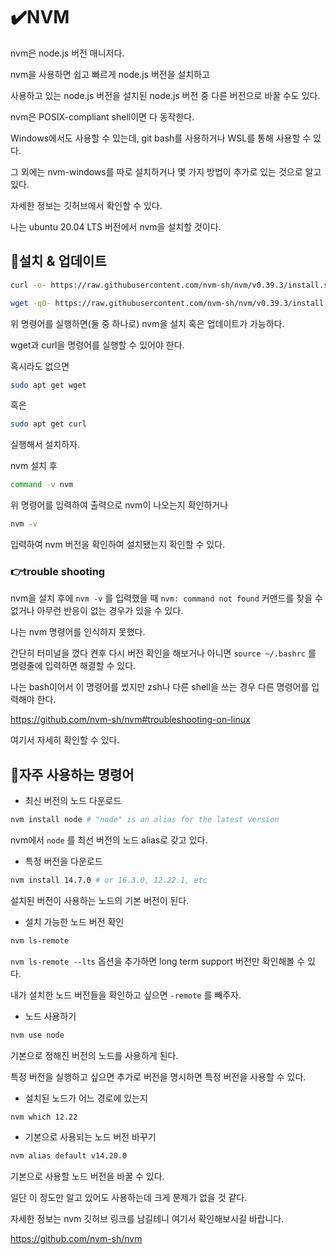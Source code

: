 # ✔️NVM

nvm은 node.js 버전 매니저다.

nvm을 사용하면 쉽고 빠르게 node.js 버전을 설치하고 

사용하고 있는 node.js 버전을 설치된 node.js 버전 중 다른 버전으로 바꿀 수도 있다.

nvm은 POSIX-compliant shell이면 다 동작한다.

Windows에서도 사용할 수 있는데, git bash를 사용하거나 WSL를 통해 사용할 수 있다.

그 외에는 nvm-windows를 따로 설치하거나 몇 가지 방법이 추가로 있는 것으로 알고 있다.

자세한 정보는 깃허브에서 확인할 수 있다.

나는 ubuntu 20.04 LTS 버전에서 nvm을 설치할 것이다.

## 📌설치 & 업데이트

```bash
curl -o- https://raw.githubusercontent.com/nvm-sh/nvm/v0.39.3/install.sh | bash
```
```bash
wget -qO- https://raw.githubusercontent.com/nvm-sh/nvm/v0.39.3/install.sh | bash
```

위 명령어를 실행하면(둘 중 하나로) nvm을 설치 혹은 업데이트가 가능하다.

wget과 curl을 명령어를 실행할 수 있어야 한다.

혹시라도 없으면

```bash
sudo apt get wget
```
혹은
```bash
sudo apt get curl
```

실행해서 설치하자.

nvm 설치 후

```bash
command -v nvm
```

위 명령어를 입력하여 출력으로 nvm이 나오는지 확인하거나

```bash
nvm -v
```

입력하여 nvm 버전을 확인하여 설치됐는지 확인할 수 있다.

### 👉trouble shooting

nvm을 설치 후에 `nvm -v` 를 입력했을 때 `nvm: command not found` 커맨드를 찾을 수 없거나 아무런 반응이 없는 경우가 있을 수 있다.

나는 nvm 명령어를 인식하지 못했다.

간단히 터미널을 껐다 켠후 다시 버전 확인을 해보거나  아니면 `source ~/.bashrc` 를 명령줄에 입력하면 해결할 수 있다.

나는 bash이어서 이 명령어를 썼지만 zsh나 다른 shell을 쓰는 경우 다른 명령어를 입력해야 한다.

https://github.com/nvm-sh/nvm#troubleshooting-on-linux

여기서 자세히 확인할 수 있다.

## 📌자주 사용하는 명령어

- 최신 버전의 노드 다운로드

```bash
nvm install node # "node" is an alias for the latest version
```

nvm에서 `node` 를 최선 버전의 노드 alias로 갖고 있다.

- 특정 버전을 다운로드

```bash
nvm install 14.7.0 # or 16.3.0, 12.22.1, etc
```

설치된 버전이 사용하는 노드의 기본 버전이 된다.

- 설치 가능한 노드 버전 확인

```bash
nvm ls-remote
```

`nvm ls-remote --lts` 옵션을 추가하면 long term support 버전만 확인해볼 수 있다.

내가 설치한 노드 버전들을 확인하고 싶으면 `-remote` 를 빼주자.

- 노드 사용하기

```bash
nvm use node
```

기본으로 정해진 버전의 노드를 사용하게 된다.

특정 버전을 실행하고 싶으면 추가로 버전을 명시하면 특정 버전을 사용할 수 있다.

- 설치된 노드가 어느 경로에 있는지

```bash
nvm which 12.22
```

- 기본으로 사용되는 노드 버전 바꾸기
```bash
nvm alias default v14.20.0
```

기본으로 사용할 노드 버전을 바꿀 수 있다.

일단 이 정도만 알고 있어도 사용하는데 크게 문제가 없을 것 같다.

자세한 정보는 nvm 깃허브 링크를 남길테니 여기서 확인해보시길 바랍니다.

https://github.com/nvm-sh/nvm

